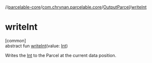 //[parcelable-core](../../../index.md)/[com.chrynan.parcelable.core](../index.md)/[OutputParcel](index.md)/[writeInt](write-int.md)

# writeInt

[common]\
abstract fun [writeInt](write-int.md)(value: [Int](https://kotlinlang.org/api/latest/jvm/stdlib/kotlin/-int/index.html))

Writes the [Int](write-int.md) to the Parcel at the current data position.

